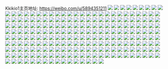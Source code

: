 Kkikio1主页地址: https://weibo.com/u/5894351211 
![](https://wx4.sinaimg.cn/mw2000/006qU60Ply1h96u7rlmfbj30u00yqwl1.jpg) 
![](https://wx4.sinaimg.cn/mw2000/006qU60Ply1h96u7s0glwj30u00u0n3f.jpg) 
![](https://wx4.sinaimg.cn/mw2000/006qU60Ply1h96u7r87avj30u00u0tfd.jpg) 
![](https://wx4.sinaimg.cn/mw2000/006qU60Ply1h96u7si0e1j30u014aq8e.jpg) 
![](https://wx4.sinaimg.cn/mw2000/006qU60Ply1h96u7su4ngj30u011a78d.jpg) 
![](https://wx4.sinaimg.cn/mw2000/006qU60Ply1h96u7t43crj30u00zz78l.jpg) 
![](https://wx4.sinaimg.cn/mw2000/006qU60Ply1h8ghojb0ilj30qy18ctam.jpg) 
![](https://wx4.sinaimg.cn/mw2000/006qU60Ply1h8f72w3d1sj30u0117grd.jpg) 
![](https://wx4.sinaimg.cn/mw2000/006qU60Ply1h8f72wo6lqj30vg0u07a5.jpg) 
![](https://wx4.sinaimg.cn/mw2000/006qU60Ply1h8d13y2wisj30u019877a.jpg) 
![](https://wx4.sinaimg.cn/mw2000/006qU60Ply1h8d13ydjrvj30u016xtbr.jpg) 
![](https://wx4.sinaimg.cn/mw2000/006qU60Ply1h8cp3yn0f5j30u00x7wsf.jpg) 
![](https://wx4.sinaimg.cn/mw2000/006qU60Ply1h8cp3y8ijgj30u10u0wqv.jpg) 
![](https://wx4.sinaimg.cn/mw2000/006qU60Ply1h8cp41kk7uj30v20u0gyq.jpg) 
![](https://wx4.sinaimg.cn/mw2000/006qU60Ply1h83hqr5osnj30u01sytlm.jpg) 
![](https://wx4.sinaimg.cn/mw2000/006qU60Ply1h83hr03sftj30q11acdno.jpg) 
![](https://wx4.sinaimg.cn/mw2000/006qU60Ply1h83hr0eugfj30u0140tiw.jpg) 
![](https://wx4.sinaimg.cn/mw2000/006qU60Ply1h7puss3y0kj30u01e3ado.jpg) 
![](https://wx4.sinaimg.cn/mw2000/006qU60Ply1h7otrq3ladj30u00vs0ye.jpg) 
![](https://wx4.sinaimg.cn/mw2000/006qU60Ply1h7mbq6aw6yj30u0140tev.jpg) 
![](https://wx4.sinaimg.cn/mw2000/006qU60Pgy1h6frr80rqnj32dc35s14c.jpg) 
![](https://wx4.sinaimg.cn/mw2000/006qU60Pgy1h6frrdu6eoj32dc35s44c.jpg) 
![](https://wx4.sinaimg.cn/mw2000/006qU60Pgy1h6frrpvic3j32dc35skjm.jpg) 
![](https://wx4.sinaimg.cn/mw2000/006qU60Pgy1h6frrv2c9nj32dc35saju.jpg) 
![](https://wx4.sinaimg.cn/mw2000/006qU60Pgy1h6frs1q9q3j32dc35sgw5.jpg) 
![](https://wx4.sinaimg.cn/mw2000/006qU60Pgy1h6frr3tlvaj32dc35s193.jpg) 
![](https://wx4.sinaimg.cn/mw2000/006qU60Pgy1h6frrkskrlj32dc35shdv.jpg) 
![](https://wx4.sinaimg.cn/mw2000/006qU60Pgy1h6frs79xrzj32dc35s4d9.jpg) 
![](https://wx4.sinaimg.cn/mw2000/006qU60Pgy1h6frsbwp80j32dc35sb2a.jpg) 
![](https://wx4.sinaimg.cn/mw2000/006qU60Pgy1h6frsgyn8bj32dc35se82.jpg) 
![](https://wx4.sinaimg.cn/mw2000/006qU60Pgy1h6frsli5qjj32dc35sqdo.jpg) 
![](https://wx4.sinaimg.cn/mw2000/006qU60Ply1h6b06pirq5j32c0340e82.jpg) 
![](https://wx4.sinaimg.cn/mw2000/006qU60Ply1h6b06rw76dj32c0340npd.jpg) 
![](https://wx4.sinaimg.cn/mw2000/006qU60Ply1h6b06u3rk9j32c0340hdu.jpg) 
![](https://wx4.sinaimg.cn/mw2000/006qU60Ply1h6b06fezdjj32c0340x1i.jpg) 
![](https://wx4.sinaimg.cn/mw2000/006qU60Ply1h6b06in4ibj32c0340163.jpg) 
![](https://wx4.sinaimg.cn/mw2000/006qU60Ply1h6b06m31v5j32c0340kjm.jpg) 
![](https://wx4.sinaimg.cn/mw2000/006qU60Ply1h66icv4g0uj32eb1sqtnq.jpg) 
![](https://wx4.sinaimg.cn/mw2000/006qU60Ply1h66id5lr7yj32132qoqa0.jpg) 
![](https://wx4.sinaimg.cn/mw2000/006qU60Ply1h66idfeh5xj31o01o04dj.jpg) 
![](https://wx4.sinaimg.cn/mw2000/006qU60Ply1h66idgyx6qj31dw17be4h.jpg) 
![](https://wx4.sinaimg.cn/mw2000/006qU60Ply1h66idk6lb7j30wi1ycngb.jpg) 
![](https://wx4.sinaimg.cn/mw2000/006qU60Ply1h66idqg358j312m0y6jy0.jpg) 
![](https://wx4.sinaimg.cn/mw2000/006qU60Ply1h66idwh8e8j31sc2dsgz1.jpg) 
![](https://wx4.sinaimg.cn/mw2000/006qU60Ply1h66ie0setej33402c0qdn.jpg) 
![](https://wx4.sinaimg.cn/mw2000/006qU60Ply1h66icsua4uj30wi1ycn41.jpg) 
![](https://wx4.sinaimg.cn/mw2000/006qU60Ply1h66ie7oj42j30q60xq41j.jpg) 
![](https://wx4.sinaimg.cn/mw2000/006qU60Pgy1h5d57wa4x6j31hw1cwb02.jpg) 
![](https://wx4.sinaimg.cn/mw2000/006qU60Pgy1h5d57ujci3j31ij1o07vz.jpg) 
![](https://wx4.sinaimg.cn/mw2000/006qU60Pgy1h5d57vnge9j31ex1gsx2y.jpg) 
![](https://wx4.sinaimg.cn/mw2000/006qU60Pgy1h53z4yszv6j30wh0lpdkf.jpg) 
![](https://wx4.sinaimg.cn/mw2000/006qU60Pgy1h53z4ybgprj30wh0kb420.jpg) 
![](https://wx4.sinaimg.cn/mw2000/006qU60Pgy1h50q35zmn3j31sc10ctoa.jpg) 
![](https://wx4.sinaimg.cn/mw2000/006qU60Pgy1h50lq4n57uj30wi14qwj8.jpg) 
![](https://wx4.sinaimg.cn/mw2000/006qU60Pgy1h4rhn3b6j3j30mi0qi45f.jpg) 
![](https://wx4.sinaimg.cn/mw2000/006qU60Pgy1h4ou6erlgpj323u35shdu.jpg) 
![](https://wx4.sinaimg.cn/mw2000/006qU60Pgy1h4ou69xtusj30wi1b7tdw.jpg) 
![](https://wx4.sinaimg.cn/mw2000/006qU60Pgy1h4ou6oerl0j322o340u0y.jpg) 
![](https://wx4.sinaimg.cn/mw2000/006qU60Ply1h4jasj58i0j30u01m111t.jpg) 
![](https://wx4.sinaimg.cn/mw2000/006qU60Ply1h4jashn4dlj30u013m7eh.jpg) 
![](https://wx4.sinaimg.cn/mw2000/006qU60Ply1h4jasm4irej30u0140jxw.jpg) 
![](https://wx4.sinaimg.cn/mw2000/006qU60Ply1h4jasmmv8mj30wo0u0gqn.jpg) 
![](https://wx4.sinaimg.cn/mw2000/006qU60Ply1h4jasn559xj30u011r10k.jpg) 
![](https://wx4.sinaimg.cn/mw2000/006qU60Ply1h4bipkth55j30u010wwjg.jpg) 
![](https://wx4.sinaimg.cn/mw2000/006qU60Ply1h4bipkctnwj30u00u0aev.jpg) 
![](https://wx4.sinaimg.cn/mw2000/006qU60Ply1h4bipnfmvjj30u00u0wl0.jpg) 
![](https://wx4.sinaimg.cn/mw2000/006qU60Ply1h4bipo617ij30u00u0jwe.jpg) 
![](https://wx4.sinaimg.cn/mw2000/006qU60Ply1h45nj4bn42j30u00pw0vx.jpg) 
![](https://wx4.sinaimg.cn/mw2000/006qU60Ply1h45nj5fj1rj30u01sytcb.jpg) 
![](https://wx4.sinaimg.cn/mw2000/006qU60Pgy1h3etqf2yb6j31o01o04qp.jpg) 
![](https://wx4.sinaimg.cn/mw2000/006qU60Pgy1h39ycn5g3oj322o340e83.jpg) 
![](https://wx4.sinaimg.cn/mw2000/006qU60Pgy1h39ycpbnwaj31o0280kjl.jpg) 
![](https://wx4.sinaimg.cn/mw2000/006qU60Pgy1h39ycpwknbj30u0190499.jpg) 
![](https://wx4.sinaimg.cn/mw2000/006qU60Pgy1h39ycqiiamj30u0190qau.jpg) 
![](https://wx4.sinaimg.cn/mw2000/006qU60Pgy1h39ycrf8n9j30u0190jxf.jpg) 
![](https://wx4.sinaimg.cn/mw2000/006qU60Pgy1h39ycx3dohj33su2j84qr.jpg) 
![](https://wx4.sinaimg.cn/mw2000/006qU60Pgy1h39yd0faqjj32o0400b2e.jpg) 
![](https://wx4.sinaimg.cn/mw2000/006qU60Pgy1h39yd3azzoj322v341u0z.jpg) 
![](https://wx4.sinaimg.cn/mw2000/006qU60Pgy1h39ydbpiqzj31o02801ky.jpg) 
![](https://wx4.sinaimg.cn/mw2000/006qU60Pgy1h2ip06nn33j30u00u0af5.jpg) 
![](https://wx4.sinaimg.cn/mw2000/006qU60Pgy1h2bhwk355zj31t52dskjm.jpg) 
![](https://wx4.sinaimg.cn/mw2000/006qU60Pgy1h1vdpsvt5bj315o31ru0x.jpg) 
![](https://wx4.sinaimg.cn/mw2000/006qU60Pgy1h1vdps058nj315o31ru0x.jpg) 
![](https://wx4.sinaimg.cn/mw2000/006qU60Pgy1h1ni7n3vztj32c03407wi.jpg) 
![](https://wx4.sinaimg.cn/mw2000/006qU60Pgy1h1ni7ohbauj32c03404qq.jpg) 
![](https://wx4.sinaimg.cn/mw2000/006qU60Pgy1h1ipglz9ibj30hc0ff75n.jpg) 
![](https://wx4.sinaimg.cn/mw2000/006qU60Pgy1h1hna5e0o8j31o0280b29.jpg) 
![](https://wx4.sinaimg.cn/mw2000/006qU60Pgy1h1ffly9nvbj30wi0fz0vi.jpg) 
![](https://wx4.sinaimg.cn/mw2000/006qU60Pgy1h1fflyna01j30v90s10xq.jpg) 
![](https://wx4.sinaimg.cn/mw2000/006qU60Pgy1h1ffm2evqbj32801o0npd.jpg) 
![](https://wx4.sinaimg.cn/mw2000/006qU60Pgy1h1ffm6xkf0j30wi1ycnpe.jpg) 
![](https://wx4.sinaimg.cn/mw2000/006qU60Ply1h1bmj9xqmdj30u0191k26.jpg) 
![](https://wx4.sinaimg.cn/mw2000/006qU60Ply1h1bmjak52nj30u0191k28.jpg) 
![](https://wx4.sinaimg.cn/mw2000/006qU60Ply1h1bmjbbclkj30u0191tj6.jpg) 
![](https://wx4.sinaimg.cn/mw2000/006qU60Ply1h1bmjbwfklj31910u0145.jpg) 
![](https://wx4.sinaimg.cn/mw2000/006qU60Ply1h1bmjchxqfj31910u0tje.jpg) 
![](https://wx4.sinaimg.cn/mw2000/006qU60Ply1h1bmj9673fj30u0191gvu.jpg) 
![](https://wx4.sinaimg.cn/mw2000/006qU60Ply1h1bmjdyb10j31910u0gyo.jpg) 
![](https://wx4.sinaimg.cn/mw2000/006qU60Ply1h1bmjeqlt2j30u0191497.jpg) 
![](https://wx4.sinaimg.cn/mw2000/006qU60Ply1h1bmjdekozj31400u0doj.jpg) 
![](https://wx4.sinaimg.cn/mw2000/006qU60Ply1h18c4oxn2lj30u014010v.jpg) 
![](https://wx4.sinaimg.cn/mw2000/006qU60Ply1h18c4po2mvj30u014046t.jpg) 
![](https://wx4.sinaimg.cn/mw2000/006qU60Ply1h15qbnrjihj30u0140gts.jpg) 
![](https://wx4.sinaimg.cn/mw2000/006qU60Ply1h15qbodnotj30u01407de.jpg) 
![](https://wx4.sinaimg.cn/mw2000/006qU60Ply1h15qbovlfqj30u00us45j.jpg) 
![](https://wx4.sinaimg.cn/mw2000/006qU60Ply1h15qbpp91jj30u0140488.jpg) 
![](https://wx4.sinaimg.cn/mw2000/006qU60Ply1h15qbqn2oej30u014013j.jpg) 
![](https://wx4.sinaimg.cn/mw2000/006qU60Ply1h15qbrfhm5j30u01bkgwz.jpg) 
![](https://wx4.sinaimg.cn/mw2000/006qU60Ply1h14jbioptfj30u0140n9b.jpg) 
![](https://wx4.sinaimg.cn/mw2000/006qU60Ply1h13eab8m4oj30u00u0goj.jpg) 
![](https://wx4.sinaimg.cn/mw2000/006qU60Ply1h0s0e8y4c3j30ts140ah7.jpg) 
![](https://wx4.sinaimg.cn/mw2000/006qU60Pgy1gzgwyh2ge9j30u00on41u.jpg) 
![](https://wx4.sinaimg.cn/mw2000/006qU60Pgy1gzgwyhntc6j31400u0wm3.jpg) 
![](https://wx4.sinaimg.cn/mw2000/006qU60Pgy1gzgwyioga3j31400u0qdc.jpg) 
![](https://wx4.sinaimg.cn/mw2000/006qU60Pgy1gzgwyj5zymj30u0140doz.jpg) 
![](https://wx4.sinaimg.cn/mw2000/006qU60Pgy1gzgkepo297j31400u0qdc.jpg) 
![](https://wx4.sinaimg.cn/mw2000/006qU60Pgy1gzgkepyhgkj30u00t7q5f.jpg) 
![](https://wx4.sinaimg.cn/mw2000/006qU60Pgy1gzgkeqhwwpj30u0140ans.jpg) 
![](https://wx4.sinaimg.cn/mw2000/006qU60Pgy1gzgker1at1j30u0140drc.jpg) 
![](https://wx4.sinaimg.cn/mw2000/006qU60Pgy1gzgkerfy2sj30u0106tbu.jpg) 
![](https://wx4.sinaimg.cn/mw2000/006qU60Pgy1gzgkerr26bj313a0u0q63.jpg) 
![](https://wx4.sinaimg.cn/mw2000/006qU60Pgy1gz9wvyqaiaj30u00u0tbm.jpg) 
![](https://wx4.sinaimg.cn/mw2000/006qU60Pgy1gz9wvzc180j30u00u0ju4.jpg) 
![](https://wx4.sinaimg.cn/mw2000/006qU60Pgy1gz9wvzxv4gj30u00u0n0e.jpg) 
![](https://wx4.sinaimg.cn/mw2000/006qU60Pgy1gz9ww0iafuj30u00u0408.jpg) 
![](https://wx4.sinaimg.cn/mw2000/006qU60Pgy1gz9ww13fmuj30u00u041n.jpg) 
![](https://wx4.sinaimg.cn/mw2000/006qU60Pgy1gz9ww1o4dij30u015o7az.jpg) 
![](https://wx4.sinaimg.cn/mw2000/006qU60Pgy1gz2x0pe1z8j31hm1hre41.jpg) 
![](https://wx4.sinaimg.cn/mw2000/006qU60Pgy1gz2x0pvy4mj30u019sdm7.jpg) 
![](https://wx4.sinaimg.cn/mw2000/006qU60Pgy1gz2x0qcww3j30ku0rs779.jpg) 
![](https://wx4.sinaimg.cn/mw2000/006qU60Pgy1gz2x0r3spfj32yo1o0qv5.jpg) 
![](https://wx4.sinaimg.cn/mw2000/006qU60Pgy1gz2x0smz2xj32bc2bchdu.jpg) 
![](https://wx4.sinaimg.cn/mw2000/006qU60Pgy1gz2x0ug8h3j32bc2bckjm.jpg) 
![](https://wx4.sinaimg.cn/mw2000/006qU60Pgy1gz2x0wmg9sj32bc2bcu0x.jpg) 
![](https://wx4.sinaimg.cn/mw2000/006qU60Pgy1gz2x0xzwqaj32bc2bc7wi.jpg) 
![](https://wx4.sinaimg.cn/mw2000/006qU60Pgy1gz2x0z22ivj32bc2bc7wh.jpg) 
![](https://wx4.sinaimg.cn/mw2000/006qU60Pgy1gyo0vleou3j32c03404qr.jpg) 
![](https://wx4.sinaimg.cn/mw2000/006qU60Pgy1gyo0vniqmpj32c0340npe.jpg) 
![](https://wx4.sinaimg.cn/mw2000/006qU60Pgy1gyo0vpq7p2j32c0340b2b.jpg) 
![](https://wx4.sinaimg.cn/mw2000/006qU60Pgy1gyo0vrz55qj32c03404qs.jpg) 
![](https://wx4.sinaimg.cn/mw2000/006qU60Pgy1gyo0vt11uij31oe2io4qp.jpg) 
![](https://wx4.sinaimg.cn/mw2000/006qU60Pgy1gyo0vtivbvj30xc0vlgx8.jpg) 
![](https://wx4.sinaimg.cn/mw2000/006qU60Pgy1gxw5hkcfn4j30s20tgafg.jpg) 
![](https://wx4.sinaimg.cn/mw2000/006qU60Pgy1gxw5hknfs7j30ts0ueq91.jpg) 
![](https://wx4.sinaimg.cn/mw2000/006qU60Pgy1gxw5hkz1gej30tt0u3gsh.jpg) 
![](https://wx4.sinaimg.cn/mw2000/006qU60Ply1gvexei3s2rj60u00u07ae02.jpg) 
![](https://wx4.sinaimg.cn/mw2000/006qU60Ply1gvexeioibej60u0110tfv02.jpg) 
![](https://wx4.sinaimg.cn/mw2000/006qU60Pgy1gu9nhxxec8j60u019079702.jpg) 
![](https://wx4.sinaimg.cn/mw2000/006qU60Pgy1gu9nhyix3mj60u0190wjz02.jpg) 
![](https://wx4.sinaimg.cn/mw2000/006qU60Pgy1gu9nhz4jp7j60u0190tek02.jpg) 
![](https://wx4.sinaimg.cn/mw2000/006qU60Pgy1gu9nhzql6bj60u0190grv02.jpg) 
![](https://wx4.sinaimg.cn/mw2000/006qU60Pgy1gu9ni09tcpj60u0190wiw02.jpg) 
![](https://wx4.sinaimg.cn/mw2000/006qU60Pgy1gu9ni0v7l9j60u0190gr902.jpg) 
![](https://wx4.sinaimg.cn/mw2000/006qU60Pgy1gtptnzdso2j60u00u0q8202.jpg) 
![](https://wx4.sinaimg.cn/mw2000/006qU60Pgy1gtptnzxl9rj60u00u00x102.jpg) 
![](https://wx4.sinaimg.cn/mw2000/006qU60Pgy1gtpto0qmb1j60u00u0aed02.jpg) 
![](https://wx4.sinaimg.cn/mw2000/006qU60Pgy1gtpto1ax7rj60u00u078u02.jpg) 
![](https://wx4.sinaimg.cn/mw2000/006qU60Ply1gqrgw02x9uj30u00u0n20.jpg) 
![](https://wx4.sinaimg.cn/mw2000/006qU60Ply1gqrgw0eml1j30qo0qotcn.jpg) 
![](https://wx4.sinaimg.cn/mw2000/006qU60Ply1gqhusz00ehj30u0190wiq.jpg) 
![](https://wx4.sinaimg.cn/mw2000/006qU60Ply1gqhuszh10ej31900u0jvd.jpg) 
![](https://wx4.sinaimg.cn/mw2000/006qU60Ply1gqhut0122vj30u0190n0x.jpg) 
![](https://wx4.sinaimg.cn/mw2000/006qU60Ply1gqhut0jvouj30u0190thf.jpg) 
![](https://wx4.sinaimg.cn/mw2000/006qU60Ply1gqhut0vilfj30u0190grj.jpg) 
![](https://wx4.sinaimg.cn/mw2000/006qU60Ply1gqhut19mkhj30u01907aa.jpg) 
![](https://wx4.sinaimg.cn/mw2000/006qU60Ply1gqhut1jpycj30u0190wh6.jpg) 
![](https://wx4.sinaimg.cn/mw2000/006qU60Ply1gqhut22lkpj30u0190wj6.jpg) 
![](https://wx4.sinaimg.cn/mw2000/006qU60Ply1gqhut2do4oj31900u0gof.jpg) 
![](https://wx4.sinaimg.cn/mw2000/006qU60Ply1gpo4ty5ankj30u00u0gr2.jpg) 
![](https://wx4.sinaimg.cn/mw2000/006qU60Ply1gpo4tzpdqtj30tm0q4whb.jpg) 
![](https://wx4.sinaimg.cn/mw2000/006qU60Ply1gp3zuuxmvgj30re0rqq6k.jpg) 
![](https://wx4.sinaimg.cn/mw2000/006qU60Ply1gp3zuvlwkvj30u00u0afu.jpg) 
![](https://wx4.sinaimg.cn/mw2000/006qU60Ply1gp3zuwfeh2j30u0140ae5.jpg) 
![](https://wx4.sinaimg.cn/mw2000/006qU60Ply1glps96bli8j31e60m076p.jpg) 
![](https://wx4.sinaimg.cn/mw2000/006qU60Ply1glps971picj31fr0u0tip.jpg) 
![](https://wx4.sinaimg.cn/mw2000/006qU60Ply1glps97houej31c10u0mzo.jpg) 
![](https://wx4.sinaimg.cn/mw2000/006qU60Ply1glps98eoauj31400u040k.jpg) 
![](https://wx4.sinaimg.cn/mw2000/006qU60Ply1glps98z0smj31400u0juq.jpg) 
![](https://wx4.sinaimg.cn/mw2000/006qU60Ply1glps99b9t1j30u00u041d.jpg) 
![](https://wx4.sinaimg.cn/mw2000/006qU60Ply1glk9gxef5cj30u01uo42k.jpg) 
![](https://wx4.sinaimg.cn/mw2000/006qU60Ply1glk9gxtpu6j30u01uoq73.jpg) 
![](https://wx4.sinaimg.cn/mw2000/006qU60Ply1glk9gy9xe6j30u01uo0wp.jpg) 
![](https://wx4.sinaimg.cn/mw2000/006qU60Ply1glk9gymojyj30u01uoq6r.jpg) 
![](https://wx4.sinaimg.cn/mw2000/006qU60Ply1gkyakf6ajuj30u00u0afv.jpg) 
![](https://wx4.sinaimg.cn/mw2000/006qU60Ply1gkyakflpymj30u00u0ae8.jpg) 
![](https://wx4.sinaimg.cn/mw2000/006qU60Ply1gkyakgak9wj31400u00wa.jpg) 
![](https://wx4.sinaimg.cn/mw2000/006qU60Ply1gkyakgvbnjj31400u0doo.jpg) 
![](https://wx4.sinaimg.cn/mw2000/006qU60Ply1gkyakhee73j31dm0rw7lq.jpg) 
![](https://wx4.sinaimg.cn/mw2000/006qU60Ply1gkyakhsbyfj30u014rq6c.jpg) 
![](https://wx4.sinaimg.cn/mw2000/006qU60Ply1gkfkpr3s09j30u01hh101.jpg) 
![](https://wx4.sinaimg.cn/mw2000/006qU60Ply1gkfkptpqi0j30u01hhk20.jpg) 
![](https://wx4.sinaimg.cn/mw2000/006qU60Ply1gkfkputw9xj30u01hhn5z.jpg) 
![](https://wx4.sinaimg.cn/mw2000/006qU60Ply1gkfkpvwu3aj30u01hh475.jpg) 
![](https://wx4.sinaimg.cn/mw2000/006qU60Ply1gkb70k4vk5j31hc0tyqaq.jpg) 
![](https://wx4.sinaimg.cn/mw2000/006qU60Ply1gkb70kjhqqj30u00u0gom.jpg) 
![](https://wx4.sinaimg.cn/mw2000/006qU60Ply1gkb70kx6wlj30u00u0gqo.jpg) 
![](https://wx4.sinaimg.cn/mw2000/006qU60Ply1gka2qf96uej30u00u046m.jpg) 
![](https://wx4.sinaimg.cn/mw2000/006qU60Ply1gka2qftlmuj30u01407dk.jpg) 
![](https://wx4.sinaimg.cn/mw2000/006qU60Ply1gk8vxkthmrj31400u0td6.jpg) 
![](https://wx4.sinaimg.cn/mw2000/006qU60Ply1gk8vxl5un7j30u00u0jwe.jpg) 
![](https://wx4.sinaimg.cn/mw2000/006qU60Ply1gk8vxljpf5j30u00u0gp9.jpg) 
![](https://wx4.sinaimg.cn/mw2000/006qU60Ply1gk8vxm0k64j30u01hy43j.jpg) 
![](https://wx4.sinaimg.cn/mw2000/006qU60Ply1gk8vxmfqyjj30u00u0jv4.jpg) 
![](https://wx4.sinaimg.cn/mw2000/006qU60Ply1gk8vxmuzw1j30u00u0afe.jpg) 
![](https://wx4.sinaimg.cn/mw2000/006qU60Ply1gk8vxn7kdyj30x10u0jvf.jpg) 
![](https://wx4.sinaimg.cn/mw2000/006qU60Ply1gk8vxnhepqj309q09qglz.jpg) 
![](https://wx4.sinaimg.cn/mw2000/006qU60Ply1gk8vxouz4xj30u00u0n24.jpg) 
![](https://wx4.sinaimg.cn/mw2000/006qU60Pgy1ggxl6l82kuj31900u00wr.jpg) 
![](https://wx4.sinaimg.cn/mw2000/006qU60Pgy1ggxl6lsctkj30u0190djz.jpg) 
![](https://wx4.sinaimg.cn/mw2000/006qU60Pgy1ggxl6mdqybj30u01900xn.jpg) 
![](https://wx4.sinaimg.cn/mw2000/006qU60Pgy1ggxl6mxtqxj30u0190grw.jpg) 
![](https://wx4.sinaimg.cn/mw2000/006qU60Pgy1ggxl6nirv7j30u0190dka.jpg) 
![](https://wx4.sinaimg.cn/mw2000/006qU60Pgy1ggxl76wotbj32tc480e8e.jpg) 
![](https://wx4.sinaimg.cn/mw2000/006qU60Pgy1ggxl7pxorvj32tc480x71.jpg) 
![](https://wx4.sinaimg.cn/mw2000/006qU60Pgy1ggxl8btn5sj32tc480e8f.jpg) 
![](https://wx4.sinaimg.cn/mw2000/006qU60Pgy1ggxl8ducb3j30u01uowv2.jpg) 
![](https://wx4.sinaimg.cn/mw2000/006qU60Pgy1ggo9e5rrrrj31400u07ah.jpg) 
![](https://wx4.sinaimg.cn/mw2000/006qU60Pgy1ggo9e6vgu8j30zl0u0gsc.jpg) 
![](https://wx4.sinaimg.cn/mw2000/006qU60Pgy1ggo9e7gg0rj30hs0hswfs.jpg) 
![](https://wx4.sinaimg.cn/mw2000/006qU60Pgy1ggo9e8jv5pj30u0140gpc.jpg) 
![](https://wx4.sinaimg.cn/mw2000/006qU60Pgy1ggo9e9pgu8j30u0140djt.jpg) 
![](https://wx4.sinaimg.cn/mw2000/006qU60Pgy1ggo9eamtkdj31400u0td4.jpg) 
![](https://wx4.sinaimg.cn/mw2000/006qU60Pgy1gf69uciip0j315o1jktxp.jpg) 
![](https://wx4.sinaimg.cn/mw2000/006qU60Pgy1gf69uecd18j316o1kwu0j.jpg) 
![](https://wx4.sinaimg.cn/mw2000/006qU60Pgy1gf69uet5evj30k00u0aco.jpg) 
